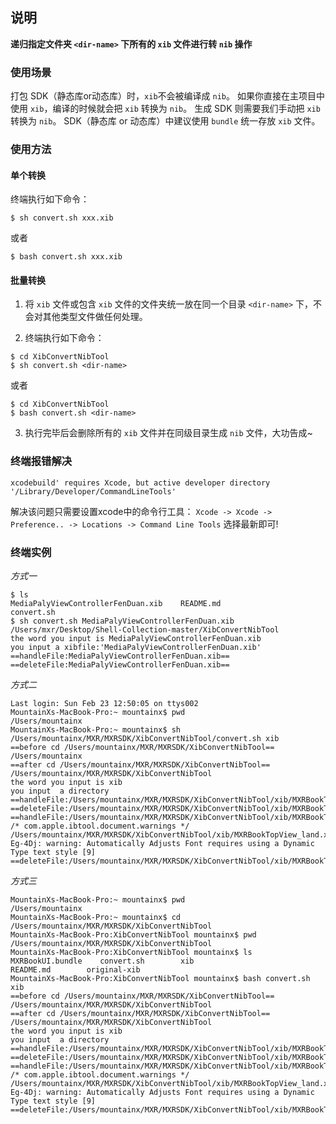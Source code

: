 ## 说明

**递归指定文件夹 `<dir-name>` 下所有的 `xib` 文件进行转 `nib` 操作**

###  使用场景
打包 SDK（静态库or动态库）时，`xib`不会被编译成 `nib`。
如果你直接在主项目中使用 `xib`，编译的时候就会把 `xib` 转换为 `nib`。
生成 SDK 则需要我们手动把 `xib `转换为 `nib`。
SDK（静态库 or 动态库）中建议使用 `bundle` 统一存放 `xib` 文件。

### 使用方法

#### 单个转换
终端执行如下命令：
```
$ sh convert.sh xxx.xib
```
或者
```
$ bash convert.sh xxx.xib
```

#### 批量转换
1. 将 `xib` 文件或包含 `xib` 文件的文件夹统一放在同一个目录 `<dir-name>` 下，不会对其他类型文件做任何处理。

2. 终端执行如下命令：
```
$ cd XibConvertNibTool
$ sh convert.sh <dir-name>
```
或者
```
$ cd XibConvertNibTool
$ bash convert.sh <dir-name>
```

3. 执行完毕后会删除所有的 `xib` 文件并在同级目录生成 `nib` 文件，大功告成~

### 终端报错解决
```
xcodebuild' requires Xcode, but active developer directory '/Library/Developer/CommandLineTools'
```
解决该问题只需要设置xcode中的命令行工具：
`Xcode -> Xcode -> Preference.. -> Locations -> Command Line Tools` 
选择最新即可!

### 终端实例
*方式一*
```
$ ls
MediaPalyViewControllerFenDuan.xib    README.md                convert.sh
$ sh convert.sh MediaPalyViewControllerFenDuan.xib
/Users/mxr/Desktop/Shell-Collection-master/XibConvertNibTool
the word you input is MediaPalyViewControllerFenDuan.xib
you input a xibfile:'MediaPalyViewControllerFenDuan.xib'
==handleFile:MediaPalyViewControllerFenDuan.xib==
==deleteFile:MediaPalyViewControllerFenDuan.xib==
```

*方式二*
```
Last login: Sun Feb 23 12:50:05 on ttys002
MountainXs-MacBook-Pro:~ mountainx$ pwd
/Users/mountainx
MountainXs-MacBook-Pro:~ mountainx$ sh /Users/mountainx/MXR/MXRSDK/XibConvertNibTool/convert.sh xib
==before cd /Users/mountainx/MXR/MXRSDK/XibConvertNibTool==
/Users/mountainx
==after cd /Users/mountainx/MXR/MXRSDK/XibConvertNibTool==
/Users/mountainx/MXR/MXRSDK/XibConvertNibTool
the word you input is xib
you input  a directory
==handleFile:/Users/mountainx/MXR/MXRSDK/XibConvertNibTool/xib/MXRBookTopView.xib==
==deleteFile:/Users/mountainx/MXR/MXRSDK/XibConvertNibTool/xib/MXRBookTopView.xib==
==handleFile:/Users/mountainx/MXR/MXRSDK/XibConvertNibTool/xib/MXRBookTopView_land.xib==
/* com.apple.ibtool.document.warnings */
/Users/mountainx/MXR/MXRSDK/XibConvertNibTool/xib/MXRBookTopView_land.xib:xZI-Eg-4Dj: warning: Automatically Adjusts Font requires using a Dynamic Type text style [9]
==deleteFile:/Users/mountainx/MXR/MXRSDK/XibConvertNibTool/xib/MXRBookTopView_land.xib==
```

*方式三*
```
MountainXs-MacBook-Pro:~ mountainx$ pwd
/Users/mountainx
MountainXs-MacBook-Pro:~ mountainx$ cd /Users/mountainx/MXR/MXRSDK/XibConvertNibTool
MountainXs-MacBook-Pro:XibConvertNibTool mountainx$ pwd
/Users/mountainx/MXR/MXRSDK/XibConvertNibTool
MountainXs-MacBook-Pro:XibConvertNibTool mountainx$ ls
MXRBookUI.bundle    convert.sh        xib
README.md        original-xib
MountainXs-MacBook-Pro:XibConvertNibTool mountainx$ bash convert.sh xib
==before cd /Users/mountainx/MXR/MXRSDK/XibConvertNibTool==
/Users/mountainx/MXR/MXRSDK/XibConvertNibTool
==after cd /Users/mountainx/MXR/MXRSDK/XibConvertNibTool==
/Users/mountainx/MXR/MXRSDK/XibConvertNibTool
the word you input is xib
you input  a directory
==handleFile:/Users/mountainx/MXR/MXRSDK/XibConvertNibTool/xib/MXRBookTopView.xib==
==deleteFile:/Users/mountainx/MXR/MXRSDK/XibConvertNibTool/xib/MXRBookTopView.xib==
==handleFile:/Users/mountainx/MXR/MXRSDK/XibConvertNibTool/xib/MXRBookTopView_land.xib==
/* com.apple.ibtool.document.warnings */
/Users/mountainx/MXR/MXRSDK/XibConvertNibTool/xib/MXRBookTopView_land.xib:xZI-Eg-4Dj: warning: Automatically Adjusts Font requires using a Dynamic Type text style [9]
==deleteFile:/Users/mountainx/MXR/MXRSDK/XibConvertNibTool/xib/MXRBookTopView_land.xib==
```
